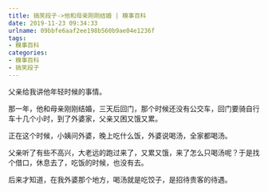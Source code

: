 ```yaml
---
title: 搞笑段子->他和母亲刚刚结婚 | 糗事百科
date: 2019-11-23 09:34:33
urlname: 09bbfe6aaf2ee198b560b9ae04e1236f
tags: 
- 糗事百科
categories:
- 糗事百科
- 搞笑段子
---
```

父亲给我讲他年轻时候的事情。

那一年，他和母亲刚刚结婚，三天后回门，那个时候还没有公交车，回门要骑自行车十几个小时，到了外婆家，父亲又困又饿又累。

正在这个时候，小姨问外婆，晚上吃什么饭，外婆说喝汤，全家都喝汤。

父亲听了有些不高兴，大老远的跑过来了，又累又饿，来了怎么只喝汤呢？于是找个借口，休息去了，吃饭的时候，也没有去。

后来才知道，在我外婆那个地方，喝汤就是吃饺子，是招待贵客的待遇。


